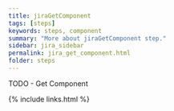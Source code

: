 ```yaml
---
title: jiraGetComponent
tags: [steps]
keywords: steps, component
summary: "More about jiraGetComponent step."
sidebar: jira_sidebar
permalink: jira_get_component.html
folder: steps
---
```


TODO - Get Component

{% include links.html %}
